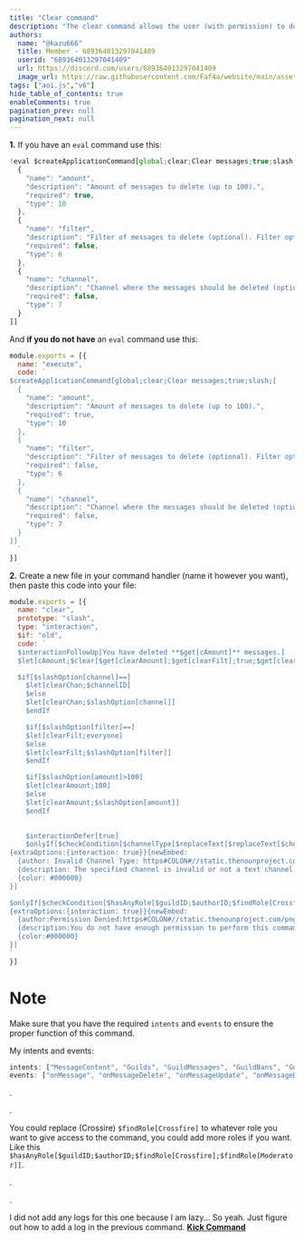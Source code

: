 ```yaml
---
title: "Clear command"
description: "The clear command allows the user (with permission) to delete fewer than 100 messages. It also provides two additional optional options: filter and channel."
authors:
  name: "@kazu666"
  title: Member - 689364013297041409
  userid: "689364013297041409"
  url: https://discord.com/users/689364013297041409
  image_url: https://raw.githubusercontent.com/Faf4a/website/main/assets/images/avatars/689364013297041409.png
tags: ["aoi.js","v6"]
hide_table_of_contents: true
enableComments: true
pagination_prev: null
pagination_next: null
---
```


**1.** If you have an `eval` command use this:
```js
!eval $createApplicationCommand[global;clear;Clear messages;true;slash;[
  {
    "name": "amount",
    "description": "Amount of messages to delete (up to 100).",
    "required": true,
    "type": 10
  },
  {
    "name": "filter",
    "description": "Filter of messages to delete (optional). Filter options: everyone (default), bot, userID",
    "required": false,
    "type": 6
  },
  {
    "name": "channel",
    "description": "Channel where the messages should be deleted (optional).",
    "required": false,
    "type": 7
  }
]]
```
And **if you do not have** an `eval` command use this:
```js
module.exports = [{
  name: "execute",
  code: `
$createApplicationCommand[global;clear;Clear messages;true;slash;[
  {
    "name": "amount",
    "description": "Amount of messages to delete (up to 100).",
    "required": true,
    "type": 10
  },
  {
    "name": "filter",
    "description": "Filter of messages to delete (optional). Filter options: everyone (default), bot, userID",
    "required": false,
    "type": 6
  },
  {
    "name": "channel",
    "description": "Channel where the messages should be deleted (optional).",
    "required": false,
    "type": 7
  }
]]
  `
}]
```

**2.** Create a new file in your command handler (name it however you want), then paste this code into your file:

```js
module.exports = [{
  name: "clear",
  prototype: "slash",
  type: "interaction",
  $if: "old",
  code: `
  $interactionFollowUp[You have deleted **$get[cAmount]** messages.]
  $let[cAmount;$clear[$get[clearAmount];$get[clearFilt];true;$get[clearChan]]]

  $if[$slashOption[channel]==]
    $let[clearChan;$channelID]
    $else
    $let[clearChan;$slashOption[channel]]
    $endIf

    $if[$slashOption[filter]==]
    $let[clearFilt;everyone]
    $else
    $let[clearFilt;$slashOption[filter]]
    $endIf

    $if[$slashOption[amount]>100]
    $let[clearAmount;100]
    $else
    $let[clearAmount;$slashOption[amount]]
    $endIf

    
    $interactionDefer[true]
    $onlyIf[$checkCondition[$channelType[$replaceText[$replaceText[$checkCondition[$slashOption[channel]==];true;$channelID];false;$slashOption[channel]]]==text]!=false;{options:{ephemeral: true}}
{extraOptions:{interaction: true}}{newEmbed:
  {author: Invalid Channel Type: https#COLON#//static.thenounproject.com/png/3688947-200.png}
  {description: The specified channel is invalid or not a text channel. Please provide a valid text channel.}
  {color: #000000}
}]

$onlyIf[$checkCondition[$hasAnyRole[$guildID;$authorID;$findRole[Crossfire]]==true||$hasPerms[$guildID;$authorID;managemessages]==true]!=false;{options:{ephemeral: true}}
{extraOptions:{interaction: true}}{newEmbed:
  {author:Permission Denied:https#COLON#//static.thenounproject.com/png/3688947-200.png}
  {description:You do not have enough permission to perform this command.}
  {color:#000000}
}]
`
}]
```

# Note
Make sure that you have the required `intents` and `events` to ensure the proper function of this command.

My intents and events:
```js
intents: ["MessageContent", "Guilds", "GuildMessages", "GuildBans", "GuildWebhooks", "GuildPresences", "DirectMessages", "GuildMembers"],
events: ["onMessage", "onMessageDelete", "onMessageUpdate", "onMessageDeleteBulk", "onInteractionCreate", "onGuildJoin", "onJoin"]
```

.

.

You could replace (Crossire) `$findRole[Crossfire]` to whatever role you want to give access to the command, you could add more roles if you want. Like this `$hasAnyRole[$guildID;$authorID;$findRole[Crossfire];$findRole[Moderator]]`.

.

.

I did not add any logs for this one because I am lazy... So yeah. Just figure out how to add a log in the previous command. [**Kick Command**](https://aoi.js.org/wikis/posts/689364013297041409/3rabq)
